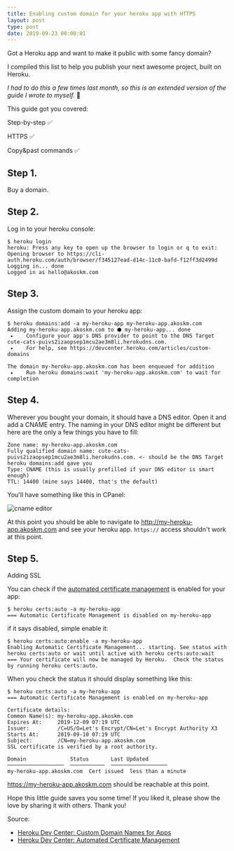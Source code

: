```yaml
---
title: Enabling custom domain for your heroku app with HTTPS
layout: post
type: post
date: 2019-09-23 00:00:01
---
```


Got a Heroku app and want to make it public with some fancy domain?

I compiled this list to help you publish your next awesome project, built on Heroku.

_I had to do this a few times last month, so this is an extended version of the guide I wrote to myself._ 😬

This guide got you covered:

Step-by-step ✅

HTTPS ✅

Copy&past commands ✅

## Step 1.

Buy a domain.

## Step 2.

Log in to your heroku console:

```
$ heroku login
heroku: Press any key to open up the browser to login or q to exit:
Opening browser to https://cli-auth.heroku.com/auth/browser/f345127ead-d14c-11c0-bafd-f12ff3d2499d
Logging in... done
Logged in as hello@akoskm.com
```

## Step 3.

Assign the custom domain to your heroku app:

```
$ heroku domains:add -a my-heroku-app my-heroku-app.akoskm.com
Adding my-heroku-app.akoskm.com to ⬢ my-heroku-app... done
 ▸    Configure your app's DNS provider to point to the DNS Target cute-cats-puivs2izaopsep1mcu2ae3m8li.herokudns.com.
 ▸    For help, see https://devcenter.heroku.com/articles/custom-domains

The domain my-heroku-app.akoskm.com has been enqueued for addition
 ▸    Run heroku domains:wait 'my-heroku-app.akoskm.com' to wait for completion
```

## Step 4.

Wherever you bought your domain, it should have a DNS editor. Open it and add a CNAME entry. The naming in your DNS editor might be different but here are the only a few things you have to fill:

```
Zone name: my-heroku-app.akoskm.com
Fully qualified domain name: cute-cats-puivs2izaopsep1mcu2ae3m8li.herokudns.com. <- should be the DNS Target heroku domains:add gave you
Type: CNAME (this is usually prefilled if your DNS editor is smart enough)
TTL: 14400 (mine says 14400, that's the default)
```

You'll have something like this in CPanel:

![cname editor](https://i.imgur.com/uHe8hze.png)

At this point you should be able to navigate to http://my-heroku-app.akoskm.com and see your heroku app.
`https://` access shouldn't work at this point.

## Step 5.

Adding SSL


You can check if the [automated certificate management](https://devcenter.heroku.com/articles/automated-certificate-management) is enabled for your app:

```
$ heroku certs:auto -a my-heroku-app
=== Automatic Certificate Management is disabled on my-heroku-app
```

if it says disabled, simple enable it:

```
$ heroku certs:auto:enable -a my-heroku-app
Enabling Automatic Certificate Management... starting. See status with heroku certs:auto or wait until active with heroku certs:auto:wait
=== Your certificate will now be managed by Heroku.  Check the status by running heroku certs:auto.
```

When you check the status it should display something like this:
```
$ heroku certs:auto -a my-heroku-app
=== Automatic Certificate Management is enabled on my-heroku-app

Certificate details:
Common Name(s): my-heroku-app.akoskm.com
Expires At:     2019-12-09 07:19 UTC
Issuer:         /C=US/O=Let's Encrypt/CN=Let's Encrypt Authority X3
Starts At:      2019-09-10 07:19 UTC
Subject:        /CN=my-heroku-app.akoskm.com
SSL certificate is verified by a root authority.

Domain              Status       Last Updated
──────────────────  ───────────  ──────────────────
my-heroku-app.akoskm.com  Cert issued  less than a minute
```

https://my-heroku-app.akoskm.com should be reachable at this point.

Hope this little guide saves you some time! If you liked it, please show the love by sharing it with others. Thank you!


Source:
 - [Heroku Dev Center: Custom Domain Names for Apps](https://devcenter.heroku.com/articles/custom-domains)
 - [Heroku Dev Center: Automated Certificate Management](https://devcenter.heroku.com/articles/automated-certificate-management)